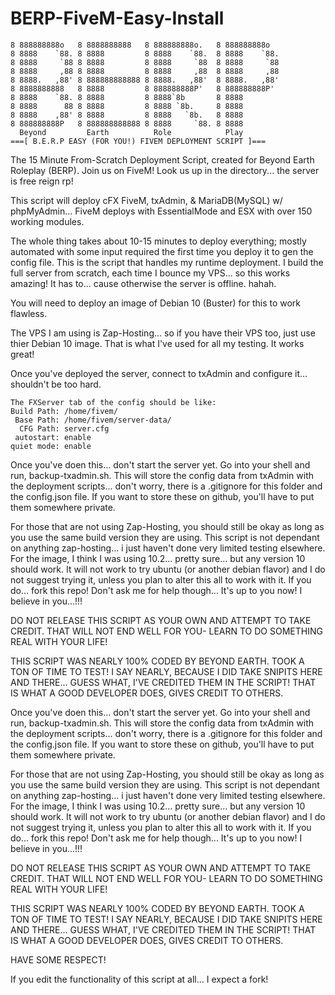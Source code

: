 # BERP-FiveM-Easy-Install
```
8 888888888o   8 8888888888   8 888888888o.   8 888888888o   
8 8888    `88. 8 8888         8 8888    `88.  8 8888    `88. 
8 8888     `88 8 8888         8 8888     `88  8 8888     `88 
8 8888     ,88 8 8888         8 8888     ,88  8 8888     ,88 
8 8888.   ,88' 8 888888888888 8 8888.   ,88'  8 8888.   ,88' 
8 8888888888   8 8888         8 888888888P'   8 888888888P'  
8 8888    `88. 8 8888         8 8888`8b       8 8888         
8 8888      88 8 8888         8 8888 `8b.     8 8888         
8 8888    ,88' 8 8888         8 8888   `8b.   8 8888         
8 888888888P   8 888888888888 8 8888     `88. 8 8888
  Beyond         Earth          Role            Play
===[ B.E.R.P EASY (FOR YOU!) FIVEM DEPLOYMENT SCRIPT ]===
```
The 15 Minute From-Scratch Deployment Script, created for Beyond Earth Roleplay (BERP). Join us on FiveM! Look us up in the directory... the server is free reign rp!

This script will deploy cFX FiveM, txAdmin, & MariaDB(MySQL) w/ phpMyAdmin...  FiveM deploys with EssentialMode and ESX with over 150 working modules.

The whole thing takes about 10-15 minutes to deploy everything; mostly automated with some input required the first time you deploy it to gen the config file. This is the script that handles my runtime deployment. I build the full server from scratch, each time I bounce my VPS... so this works amazing! It has to... cause otherwise the server is offline. hahah.

You will need to deploy an image of Debian 10 (Buster) for this to work flawless.

The VPS I am using is Zap-Hosting... so if you have their VPS too, just use thier Debian 10 image. That is what I've used for all my testing. It works great!

Once you've deployed the server, connect to txAdmin and configure it... shouldn't be too hard.

```
The FXServer tab of the config should be like:
Build Path: /home/fivem/
 Base Path: /home/fivem/server-data/
  CFG Path: server.cfg
 autostart: enable
quiet mode: enable
```

Once you've doen this... don't start the server yet.  Go into your shell and run,  backup-txadmin.sh.  This will store the config data from txAdmin with the deployment scripts...  don't worry, there is a .gitignore for this folder and the config.json file.  If you want to store these on github, you'll have to put them somewhere private.

For those that are not using Zap-Hosting, you should still be okay as long as you use the same build version they are using.  This script is not dependant on anything zap-hosting... i just haven't done very limited testing elsewhere. For the image, I think I was using 10.2... pretty sure... but any version 10 should work.  It will not work to try ubuntu (or another debian flavor) and I do not suggest trying it, unless you plan to alter this all to work with it.  If you do... fork this repo! Don't ask me for help though... It's up to you now! I believe in you...!!!

DO NOT RELEASE THIS SCRIPT AS YOUR OWN AND ATTEMPT TO TAKE CREDIT. THAT WILL NOT END WELL FOR YOU- LEARN TO DO SOMETHING REAL WITH YOUR LIFE!

THIS SCRIPT WAS NEARLY 100% CODED BY BEYOND EARTH.  TOOK A TON OF TIME TO TEST! I SAY NEARLY, BECAUSE I DID TAKE SNIPITS HERE AND THERE... GUESS WHAT, I'VE CREDITED THEM IN THE SCRIPT! THAT IS WHAT A GOOD DEVELOPER DOES, GIVES CREDIT TO OTHERS.

Once you've doen this... don't start the server yet. Go into your shell and run, backup-txadmin.sh. This will store the config data from txAdmin with the deployment scripts... don't worry, there is a .gitignore for this folder and the config.json file. If you want to store these on github, you'll have to put them somewhere private.

For those that are not using Zap-Hosting, you should still be okay as long as you use the same build version they are using. This script is not dependant on anything zap-hosting... i just haven't done very limited testing elsewhere. For the image, I think I was using 10.2... pretty sure... but any version 10 should work. It will not work to try ubuntu (or another debian flavor) and I do not suggest trying it, unless you plan to alter this all to work with it. If you do... fork this repo! Don't ask me for help though... It's up to you now! I believe in you...!!!

DO NOT RELEASE THIS SCRIPT AS YOUR OWN AND ATTEMPT TO TAKE CREDIT. THAT WILL NOT END WELL FOR YOU- LEARN TO DO SOMETHING REAL WITH YOUR LIFE!

THIS SCRIPT WAS NEARLY 100% CODED BY BEYOND EARTH. TOOK A TON OF TIME TO TEST! I SAY NEARLY, BECAUSE I DID TAKE SNIPITS HERE AND THERE... GUESS WHAT, I'VE CREDITED THEM IN THE SCRIPT! THAT IS WHAT A GOOD DEVELOPER DOES, GIVES CREDIT TO OTHERS.

HAVE SOME RESPECT!


If you edit the functionality of this script at all... I expect a fork!
